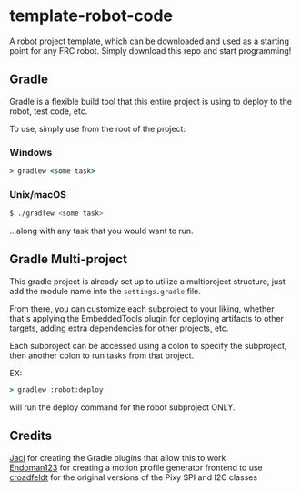 # template-robot-code
A robot project template, which can be downloaded and used as a starting point for any FRC robot. Simply download this repo and start programming!

## Gradle
Gradle is a flexible build tool that this entire project is using to deploy to the robot, test code, etc.

To use, simply use from the root of the project:

### Windows
```cmd
> gradlew <some task>
```

### Unix/macOS
```bash
$ ./gradlew <some task>
```

...along with any task that you would want to run.

## Gradle Multi-project
This gradle project is already set up to utilize a multiproject structure, just add the module name into
the `settings.gradle` file.

From there, you can customize each subproject to your liking, whether that's applying the EmbeddedTools
plugin for deploying artifacts to other targets, adding extra dependencies for other projects, etc.

Each subproject can be accessed using a colon to specify the subproject,
then another colon to run tasks from that project.

EX:
```cmd
> gradlew :robot:deploy
```
will run the deploy command for the robot subproject ONLY.

## Credits
[Jaci](https://github.com/JacisNonsense) for creating the Gradle plugins that allow this to work  
[Endoman123](https://github.com/Endoman123) for creating a motion profile generator frontend to use  
[croadfeldt](https://github.com/croadfeldt/wpilib_pixy_spi_java) for the original versions of the Pixy SPI and I2C classes
